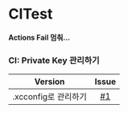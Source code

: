 # CITest
**Actions Fail 멈춰...**

### CI: Private Key 관리하기
|Version|Issue|
|:---:|:---:|
|.xcconfig로 관리하기|[#1](https://github.com/jeong-hyeonHwang/CITest/issues/1)|
